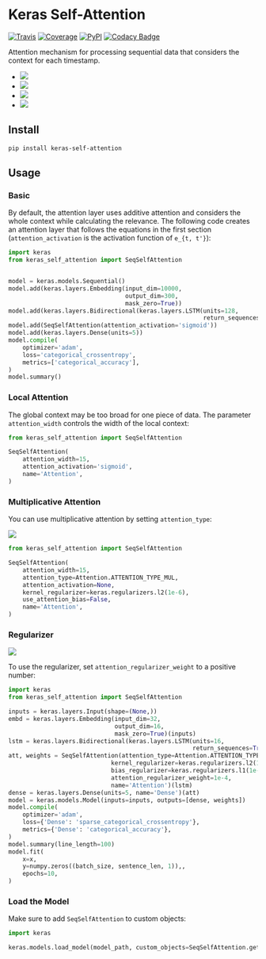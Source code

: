# Keras Self-Attention

[![Travis](https://travis-ci.org/CyberZHG/keras-self-attention.svg)](https://travis-ci.org/CyberZHG/keras-self-attention)
[![Coverage](https://coveralls.io/repos/github/CyberZHG/keras-self-attention/badge.svg?branch=master)](https://coveralls.io/github/CyberZHG/keras-self-attention)
[![PyPI](https://img.shields.io/pypi/pyversions/keras-self-attention.svg)](https://pypi.org/project/keras-self-attention/)
[![Codacy Badge](https://api.codacy.com/project/badge/Grade/5a99d0419bec42cfb73c4af06d746c8a)](https://www.codacy.com/project/CyberZHG/keras-self-attention/dashboard?utm_source=github.com&amp;utm_medium=referral&amp;utm_content=CyberZHG/keras-self-attention&amp;utm_campaign=Badge_Grade_Dashboard)

Attention mechanism for processing sequential data that considers the context for each timestamp.

* ![](https://user-images.githubusercontent.com/853842/44248592-1fbd0500-a21e-11e8-9fe0-52a1e4a48329.gif)
* ![](https://user-images.githubusercontent.com/853842/44248591-1e8bd800-a21e-11e8-9ca8-9198c2725108.gif)
* ![](https://user-images.githubusercontent.com/853842/44248590-1df34180-a21e-11e8-8ff1-268217f466ba.gif)
* ![](https://user-images.githubusercontent.com/853842/44249018-8ba06d00-a220-11e8-80e3-802677b658ed.gif)

## Install

```bash
pip install keras-self-attention
```

## Usage

### Basic

By default, the attention layer uses additive attention and considers the whole context while calculating the relevance. The following code creates an attention layer that follows the equations in the first section (`attention_activation` is the activation function of `e_{t, t'}`):

```python
import keras
from keras_self_attention import SeqSelfAttention


model = keras.models.Sequential()
model.add(keras.layers.Embedding(input_dim=10000,
                                 output_dim=300,
                                 mask_zero=True))
model.add(keras.layers.Bidirectional(keras.layers.LSTM(units=128,
                                                       return_sequences=True)))
model.add(SeqSelfAttention(attention_activation='sigmoid'))
model.add(keras.layers.Dense(units=5))
model.compile(
    optimizer='adam',
    loss='categorical_crossentropy',
    metrics=['categorical_accuracy'],
)
model.summary()
```

### Local Attention

The global context may be too broad for one piece of data. The parameter `attention_width` controls the width of the local context:

```python
from keras_self_attention import SeqSelfAttention

SeqSelfAttention(
    attention_width=15,
    attention_activation='sigmoid',
    name='Attention',
)
```

### Multiplicative Attention

You can use multiplicative attention by setting `attention_type`:

![](https://user-images.githubusercontent.com/853842/44253887-a03a3080-a233-11e8-9d49-3fd7e622a0f7.gif)

```python
from keras_self_attention import SeqSelfAttention

SeqSelfAttention(
    attention_width=15,
    attention_type=Attention.ATTENTION_TYPE_MUL,
    attention_activation=None,
    kernel_regularizer=keras.regularizers.l2(1e-6),
    use_attention_bias=False,
    name='Attention',
)
```

### Regularizer

![](https://user-images.githubusercontent.com/853842/44250188-f99b6300-a225-11e8-8fab-8dcf0d99616e.gif)

To use the regularizer, set `attention_regularizer_weight` to a positive number:

```python
import keras
from keras_self_attention import SeqSelfAttention

inputs = keras.layers.Input(shape=(None,))
embd = keras.layers.Embedding(input_dim=32,
                              output_dim=16,
                              mask_zero=True)(inputs)
lstm = keras.layers.Bidirectional(keras.layers.LSTM(units=16,
                                                    return_sequences=True))(embd)
att, weights = SeqSelfAttention(attention_type=Attention.ATTENTION_TYPE_MUL,
                             kernel_regularizer=keras.regularizers.l2(1e-4),
                             bias_regularizer=keras.regularizers.l1(1e-4),
                             attention_regularizer_weight=1e-4,
                             name='Attention')(lstm)
dense = keras.layers.Dense(units=5, name='Dense')(att)
model = keras.models.Model(inputs=inputs, outputs=[dense, weights])
model.compile(
    optimizer='adam',
    loss={'Dense': 'sparse_categorical_crossentropy'},
    metrics={'Dense': 'categorical_accuracy'},
)
model.summary(line_length=100)
model.fit(
    x=x,
    y=numpy.zeros((batch_size, sentence_len, 1)),,
    epochs=10,
)
```

### Load the Model

Make sure to add `SeqSelfAttention` to custom objects:

```python
import keras

keras.models.load_model(model_path, custom_objects=SeqSelfAttention.get_custom_objects())
```
